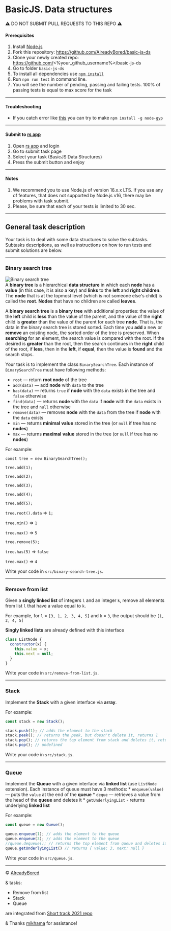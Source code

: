 # BasicJS. Data structures

⚠️ DO NOT SUBMIT PULL REQUESTS TO THIS REPO ⚠️

#### Prerequisites
1. Install [Node.js](https://nodejs.org/en/download/)   
2. Fork this repository: https://github.com/AlreadyBored/basic-js-ds
3. Clone your newly created repo: https://github.com/<%your_github_username%>/basic-js-ds  
4. Go to folder `basic-js-ds`  
5. To install all dependencies use [`npm install`](https://docs.npmjs.com/cli/install)  
6. Run `npm run test` in command line.
7. You will see the number of pending, passing and failing tests. 100% of passing tests is equal to max score for the task

---

#### Troubleshooting
- If you catch error like [this](https://user-images.githubusercontent.com/17920285/158375305-f54d87fa-6f42-402f-af25-10b233d98cf9.png) you can try to make `npm install -g node-gyp`

---

#### Submit to [rs app](https://app.rs.school)
1. Open [rs app](https://app.rs.school) and login
2. Go to submit task page
3. Select your task (BasicJS Data Structures)
4. Press the submit button and enjoy

---

#### Notes
1. We recommend you to use Node.js of version 16.x.x LTS. If you use any of features, that does not supported by Node.js v16, there may be problems with task submit.
2. Please, be sure that each of your tests is limited to 30 sec.

---

## General task description
Your task is to deal with some data structures to solve the subtasks. Subtasks descriptions, as well as instructions on how to run tests and submit solutions are below.

---

### **Binary search tree**

![Binary search tree](https://www.tutorialspoint.com/data_structures_algorithms/images/binary_search_tree.jpg)  
A **binary tree** is a hierarchical **data structure** in which each **node** has a **value** (in this case, it is also a key) and **links** to the **left** and **right** **children**. The **node** that is at the topmost level (which is not someone else's child) is called the **root**. **Nodes** that have no children are called **leaves**.

A **binary search tree** is a **binary tree** with additional properties: the value of the **left** child is **less** than the value of the parent, and the value of the **right** child is **greater** than the value of the parent for each tree **node**. That is, the data in the binary search tree is stored sorted. Each time you **add** a new or **remove** an existing node, the sorted order of the tree is preserved. When **searching** for an element, the search value is compared with the root. If the desired is **greater** than the root, then the search continues in the **right** child of the root, if **less**, then in the **left**, if **equal**, then the value is **found** and the search stops.

Your task is to implement the class `BinarySearchTree`.
Each instance of `BinarySearchTree` must have following methods:
  * `root` — return **root node** of the tree
  * `add(data)` — add **node** with `data` to the tree
  * `has(data)` — returns `true` if **node** with the `data` exists in the tree and `false` otherwise
  * `find(data)` — returns **node** with the `data` if **node** with the `data` exists in the tree and `null` otherwise
  * `remove(data)` — removes **node** with the `data` from the tree if **node** with the `data` exists
  * `min` — returns **minimal** **value** stored in the tree (or `null` if tree has no **nodes**)
  * `max` — returns **maximal** **value** stored in the tree (or `null` if tree has no **nodes**)

For example:

`const tree = new BinarySearchTree();`

`tree.add(1);`

`tree.add(2);`

`tree.add(3);`

`tree.add(4);`

`tree.add(5);`

`tree.root().data` => `1;`

`tree.min()` => `1`

`tree.max()` => `5`

`tree.remove(5);`

`tree.has(5)` => `false`

`tree.max()` => `4`

Write your code in `src/binary-search-tree.js`.

---


### **Remove from list**
Given a **singly linked list** of integers `l` and an integer `k`, remove all elements from list `l` that have a value equal to `k`.

For example, for `l` = `[3, 1, 2, 3, 4, 5]` and `k` = `3`,
the output should be `[1, 2, 4, 5]`

**Singly linked lists** are already defined with this interface

```js
class ListNode {
  constructor(x) {
    this.value = x;
    this.next = null;
  }
}
```

Write your code in `src/remove-from-list.js`.

---

### **Stack**
Implement the **Stack** with a given interface via **array**.

For example:

```js
const stack = new Stack();

stack.push(1); // adds the element to the stack
stack.peek(); // returns the peek, but doesn't delete it, returns 1
stack.pop(); // returns the top element from stack and deletes it, returns 1
stack.pop(); // undefined
```

Write your code in `src/stack.js`.

---

### **Queue**
Implement the **Queue** with a given interface via **linked list** (use `ListNode` extension).
Each instance of queue must have 3 methods:
    * `enqueue(value)` — puts the `value` at the end of the **queue** 
    * `deque` — retrieves a value from the head of the **queue** and deletes it
    * `getUnderlyingList` - returns underlying **linked list**

For example:

```js
const queue = new Queue();

queue.enqueue(1); // adds the element to the queue
queue.enqueue(3); // adds the element to the queue
//queue.dequeue(); // returns the top element from queue and deletes it, returns 1
queue.getUnderlyingList() // returns { value: 3, next: null }

```

Write your code in `src/queue.js`.

---

© [AlreadyBored](https://github.com/alreadybored)  

& tasks:
* Remove from list
* Stack
* Queue

are integrated from [Short track 2021 repo](https://github.com/rkhaslarov/rs-school-short-track-2021)

& Thanks [mikhama](https://github.com/mikhama) for assistance!